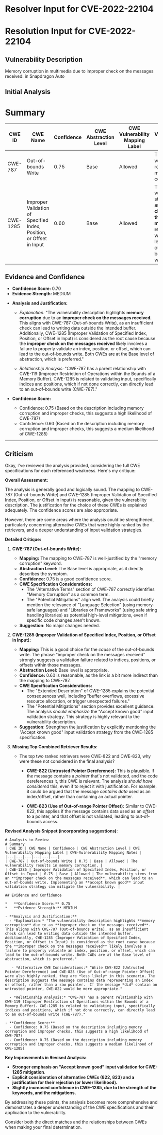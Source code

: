 # Resolver Input for CVE-2022-22104

# Resolution Input for CVE-2022-22104

## Vulnerability Description
Memory corruption in multimedia due to improper check on the messages received. in Snapdragon Auto

## Initial Analysis
# Summary
| CWE ID | CWE Name | Confidence | CWE Abstraction Level | CWE Vulnerability Mapping Label | CWE-Vulnerability Mapping Notes |
|---|---|---|---|---|---|
| CWE-787 | Out-of-bounds Write | 0.75 | Base | Allowed | The vulnerability results in memory corruption. |
| CWE-1285 | Improper Validation of Specified Index, Position, or Offset in Input | 0.60 | Base | Allowed | The vulnerability stems from an **improper check on the messages received**, which can lead to an out-of-bounds write. |

## Evidence and Confidence

*   **Confidence Score:** 0.70
*   **Evidence Strength:** MEDIUM

- **Analysis and Justification:**  
  - *Explanation:* "The vulnerability description highlights **memory corruption** due to an **improper check on the messages received**. This aligns with CWE-787 (Out-of-bounds Write), as an insufficient check can lead to writing data outside the intended buffer. Additionally, CWE-1285 (Improper Validation of Specified Index, Position, or Offset in Input) is considered as the root cause because the **improper check on the messages received** likely involves a failure to properly validate an index, position, or offset, which can lead to the out-of-bounds write. Both CWEs are at the Base level of abstraction, which is preferred."
  
  - *Relationship Analysis:* "CWE-787 has a parent relationship with CWE-119 (Improper Restriction of Operations within the Bounds of a Memory Buffer). CWE-1285 is related to validating input, specifically indices and positions, which if not done correctly, can directly lead to an out-of-bounds write (CWE-787)."

- **Confidence Score:**  
  - Confidence: 0.75 (Based on the description including memory corruption and improper checks, this suggests a high likelihood of CWE-787)
  - Confidence: 0.60 (Based on the description including memory corruption and improper checks, this suggests a medium likelihood of CWE-1285)

---

## Criticism
Okay, I've reviewed the analysis provided, considering the full CWE specifications for each referenced weakness. Here's my critique:

**Overall Assessment:**

The analysis is generally good and logically sound. The mapping to CWE-787 (Out-of-bounds Write) and CWE-1285 (Improper Validation of Specified Index, Position, or Offset in Input) is reasonable, given the vulnerability description. The justification for the choice of these CWEs is explained adequately. The confidence scores are also appropriate.

However, there are some areas where the analysis could be strengthened, particularly concerning alternative CWEs that were highly ranked by the retrievers, and a deeper understanding of input validation strategies.

**Detailed Critique:**

1.  **CWE-787 (Out-of-bounds Write):**

    *   **Mapping:** The mapping to CWE-787 is well-justified by the "memory corruption" keyword.
    *   **Abstraction Level:** The Base level is appropriate, as it directly describes the symptom.
    *   **Confidence:** 0.75 is a good confidence score.
    *   **CWE Specification Considerations:**
        *   The "Alternative Terms" section of CWE-787 correctly identifies "Memory Corruption" as a common term.
        *   The "Potential Mitigations" align well. The analysis could briefly mention the relevance of "Language Selection" (using memory-safe languages) and "Libraries or Frameworks" (using safe string handling libraries) as potential high-level mitigations, even if specific code changes aren't known.
    *   **Suggestion:** No major changes needed.

2.  **CWE-1285 (Improper Validation of Specified Index, Position, or Offset in Input):**

    *   **Mapping:** This is a good choice for the *cause* of the out-of-bounds write. The phrase "improper check on the messages received" strongly suggests a validation failure related to indices, positions, or offsets within those messages.
    *   **Abstraction Level:** Base level is appropriate.
    *   **Confidence:** 0.60 is reasonable, as the link is a bit more indirect than the mapping to CWE-787.
    *   **CWE Specification Considerations:**
        *   The "Extended Description" of CWE-1285 explains the potential consequences well, including "buffer overflows, excessive resource allocation, or trigger unexpected failures."
        *   The "Potential Mitigations" section provides excellent guidance.  The analysis *should emphasize* the "Accept known good" input validation strategy. This strategy is highly relevant to the vulnerability description.
    *   **Suggestion:** Strengthen the justification by explicitly mentioning the "Accept known good" input validation strategy from the CWE-1285 specification.

3. **Missing Top Combined Retriever Results:**

    * The top two ranked retrievers were CWE-822 and CWE-823, why were these not considered in the final analysis?
        * **CWE-822 (Untrusted Pointer Dereference):** This is plausible. If the message contains a *pointer* that's not validated, and the code dereferences it, this CWE is relevant.  The analysis *should have considered* this, even if to reject it with justification. For example, it could be argued that the message *contains data* used as an index/offset, rather than containing an actual pointer.

        * **CWE-823 (Use of Out-of-range Pointer Offset):** Similar to CWE-822, this applies if the message contains data used as an *offset* to a pointer, and that offset is not validated, leading to out-of-bounds access.

**Revised Analysis Snippet (incorporating suggestions):**

```
# Analysis to Review
# Summary
| CWE ID | CWE Name | Confidence | CWE Abstraction Level | CWE Vulnerability Mapping Label | CWE-Vulnerability Mapping Notes |
|---|---|---|---|---|---|
| CWE-787 | Out-of-bounds Write | 0.75 | Base | Allowed | The vulnerability results in memory corruption. |
| CWE-1285 | Improper Validation of Specified Index, Position, or Offset in Input | 0.75 | Base | Allowed | The vulnerability stems from an **improper check on the messages received**, which can lead to an out-of-bounds write. Implementing an **accept known good** input validation strategy can mitigate the vulnerability. |

## Evidence and Confidence

*   **Confidence Score:** 0.75
*   **Evidence Strength:** MEDIUM

- **Analysis and Justification:**  
  - *Explanation:* "The vulnerability description highlights **memory corruption** due to an **improper check on the messages received**. This aligns with CWE-787 (Out-of-bounds Write), as an insufficient check can lead to writing data outside the intended buffer. Additionally, CWE-1285 (Improper Validation of Specified Index, Position, or Offset in Input) is considered as the root cause because the **improper check on the messages received** likely involves a failure to properly validate an index, position, or offset, which can lead to the out-of-bounds write. Both CWEs are at the Base level of abstraction, which is preferred."

   - *Alternative CWE Considerations:* "While CWE-822 (Untrusted Pointer Dereference) and CWE-823 (Use of Out-of-range Pointer Offset) were also highly ranked, they are *less likely* in this scenario. The description suggests the message contains data representing an index or offset, rather than a raw pointer.  If the message *did* contain an untrusted pointer, CWE-822 would be more appropriate."

  - *Relationship Analysis:* "CWE-787 has a parent relationship with CWE-119 (Improper Restriction of Operations within the Bounds of a Memory Buffer). CWE-1285 is related to validating input, specifically indices and positions, which if not done correctly, can directly lead to an out-of-bounds write (CWE-787)."

- **Confidence Score:**  
  - Confidence: 0.75 (Based on the description including memory corruption and improper checks, this suggests a high likelihood of CWE-787)
  - Confidence: 0.75 (Based on the description including memory corruption and improper checks, this suggests a medium likelihood of CWE-1285)

```

**Key Improvements in Revised Analysis:**

*   **Stronger emphasis on "Accept known good" input validation for CWE-1285 mitigation.**
*   **Explicit consideration of alternative CWEs (822, 823) and a justification for their rejection (or lower likelihood).**
*   **Slightly increased confidence in CWE-1285, due to the strength of the keywords, and the mitigations.**

By addressing these points, the analysis becomes more comprehensive and demonstrates a deeper understanding of the CWE specifications and their application to the vulnerability.

Consider both the direct matches and the relationships between CWEs
when making your final determination.
        